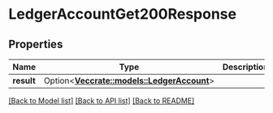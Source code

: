 # LedgerAccountGet200Response

## Properties

Name | Type | Description | Notes
------------ | ------------- | ------------- | -------------
**result** | Option<[**Vec<crate::models::LedgerAccount>**](ledgerAccount.md)> |  | [optional]

[[Back to Model list]](../README.md#documentation-for-models) [[Back to API list]](../README.md#documentation-for-api-endpoints) [[Back to README]](../README.md)


